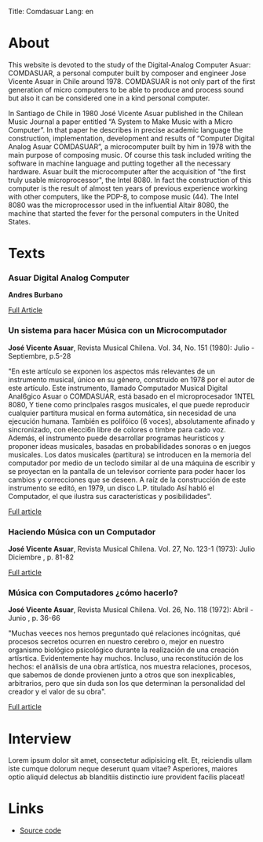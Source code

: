 Title: Comdasuar
Lang: en

# About 

This website is devoted to the study of the Digital-Analog Computer Asuar:
COMDASUAR, a personal computer built by composer and engineer Jose Vicente Asuar
in Chile around 1978.  COMDASUAR is not only part of the first generation of
micro computers to be able to produce and process sound but also it can be
considered one in a kind personal computer.

 
In Santiago de Chile in 1980 José Vicente Asuar published in the Chilean Music
Journal a paper entitled “A System to Make Music with a Micro Computer”. In
that paper he describes in precise academic language the construction,
implementation, development and results of  “Computer Digital Analog Asuar
COMDASUAR”, a microcomputer built by him in 1978 with the main purpose of
composing music. Of course this task included writing the software in machine
language and putting together all the necessary hardware. Asuar built the
microcomputer after the acquisition of  "the first truly usable
microprocessor", the Intel 8080. In fact the construction of this computer is
the result of almost ten years of previous experience working with other
computers, like the PDP-8, to compose music (44). The Intel 8080 was the
microprocessor used in the influential Altair 8080, the machine that started
the fever for the personal computers in the United States.

# Texts

### Asuar Digital Analog Computer
**Andres Burbano**

[Full Article](http://www.mat.ucsb.edu/Publications/burbano_ISEA2010.pdf)

 

### Un sistema para hacer Música con un Microcomputador
**José Vicente Asuar**, Revista Musical Chilena. Vol. 34, No. 151 (1980): Julio - Septiembre, p.5-28

"En este artículo se exponen los aspectos más relevantes de un instrumento
musical, único en su género, construido en 1978 por el autor de este artículo.
Este instrumento, llamado Computador Musical Digital Anal6gico Asuar o
COMDASUAR, está basado en el microprocesador 1NTEL 8080, Y tiene como
princlpales rasgos musicales, el que puede reproducir cualquier partitura
musical en forma automátíca, sin necesidad de una ejecución humana. También es
polifóico (6 voces), absolutamente afinado y sincronizado, con elecci6n libre
de colores o timbre para cado voz. Además, el instrumento puede desarrollar
programas heurísticos y proponer ideas musicales, basadas en probabilidades
sonoras o en juegos musicales. Los datos musicales (partitura) se introducen
en la memoria del computador por medio de un teclodo similar al de una máquina
de escribir y se proyectan en la pantalla de  un televisor corriente para
poder hacer los cambios y correcciones que se deseen. A raíz de la
construcción de este instrumento se editó, en 1979, un disco L.P. titulado Así
habló el Computador, el que ilustra sus características y posibilidades". 

[Full article](http://www.revistamusicalchilena.uchile.cl/index.php/RMCH/article/viewFile/12339/12662)


### Haciendo Música con un Computador
**José Vicente Asuar**, Revista Musical Chilena. Vol. 27, No. 123-1 (1973): Julio Diciembre , p. 81-82

[Full article](http://www.revistamusicalchilena.uchile.cl/index.php/RMCH/article/viewFile/11958/12318)


### Música con Computadores ¿cómo hacerlo? 
**José Vicente Asuar**, Revista Musical Chilena. Vol. 26, No. 118 (1972): Abril - Junio , p. 36-66

"Muchas veeces nos hemos preguntado qué relaciones incógnitas, qué procesos
secretos ocurren en nuestro cerebro o, mejor en nuestro organismo biológico
psicológico durante la realización de una creación artísrtica. Evidentemente
hay muchos. Incluso, una reconstitución de los hechos: el análisis de una obra
artística, nos muestra relaciones, procesos, que sabemos de donde provienen
junto a otros que son inexplicables, arbitrarios, pero que sin duda son los
que determinan la personalidad del creador y el valor de su obra".

[Full article](http://www.revistamusicalchilena.uchile.cl/index.php/RMCH/article/viewFile/11350/11692)

# Interview

Lorem ipsum dolor sit amet, consectetur adipisicing elit. Et, reiciendis ullam iste cumque dolorum neque deserunt quam vitae? Asperiores, maiores optio aliquid delectus ab blanditiis distinctio iure provident facilis placeat!

# Links

* [Source code](https://github.com/mantaraya36/asuar)



